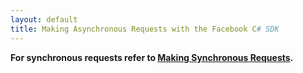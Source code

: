 ```yaml
---
layout: default
title: Making Asynchronous Requests with the Facebook C# SDK
---
```


**For synchronous requests refer to [Making Synchronous Requests](Making-Synchronous-Requests).**